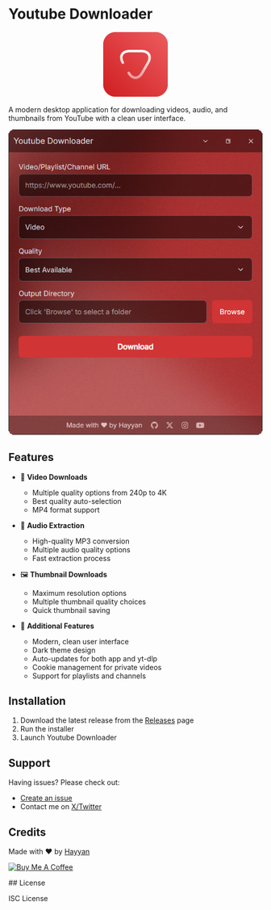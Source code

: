 # Youtube Downloader

<p align="center">
  <img src="Repo/Icon.png" alt="Youtube Downloader Logo" width="128" height="128">
</p>


A modern desktop application for downloading videos, audio, and thumbnails from YouTube with a clean user interface.

![App Screenshot](Repo/Screenshot.png)

## Features

- 🎥 **Video Downloads**
  - Multiple quality options from 240p to 4K
  - Best quality auto-selection
  - MP4 format support
  
- 🎵 **Audio Extraction**
  - High-quality MP3 conversion
  - Multiple audio quality options
  - Fast extraction process

- 🖼️ **Thumbnail Downloads**
  - Maximum resolution options
  - Multiple thumbnail quality choices
  - Quick thumbnail saving

- 💫 **Additional Features**
  - Modern, clean user interface
  - Dark theme design
  - Auto-updates for both app and yt-dlp
  - Cookie management for private videos
  - Support for playlists and channels

## Installation

1. Download the latest release from the [Releases](https://github.com/Hayyan0/Youtube-Downloader/releases) page
2. Run the installer
3. Launch Youtube Downloader

## Support

Having issues? Please check out:
- [Create an issue](https://github.com/Hayyan0/Youtube-Downloader/issues)
- Contact me on [X/Twitter](https://x.com/hyn_slm)

## Credits

Made with ❤️ by [Hayyan](https://github.com/Hayyan0)
<p align="left">
  <a href="https://www.buymeacoffee.com/Hayyan" target="_blank">
    <img src="https://cdn.buymeacoffee.com/buttons/v2/default-yellow.png" alt="Buy Me A Coffee" style="height: 60px !important;width: 217px !important;" >
  </a>
</p>
## License

ISC License